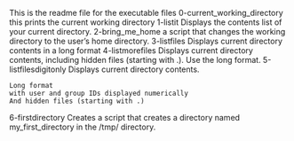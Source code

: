 This is the readme file for the executable files
0-current_working_directory
this prints the current working directory
1-listit
Displays the contents list of your current directory.
2-bring_me_home
a script that changes the working directory to the user’s home directory.
3-listfiles
Displays current directory contents in a long format
4-listmorefiles
Displays current directory contents, including hidden files (starting with .). Use the long format.
5-listfilesdigitonly
Displays current directory contents.

	Long format
	with user and group IDs displayed numerically
	And hidden files (starting with .)
6-firstdirectory
Creates a script that creates a directory named my_first_directory in the /tmp/ directory.
